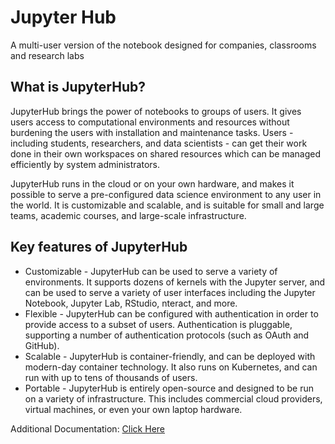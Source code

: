 # Jupyter Hub

A multi-user version of the notebook designed for companies, classrooms and research labs

## What is JupyterHub?

JupyterHub brings the power of notebooks to groups of users. It gives users access to computational environments and resources without burdening the users with installation and maintenance tasks. Users - including students, researchers, and data scientists - can get their work done in their own workspaces on shared resources which can be managed efficiently by system administrators.

JupyterHub runs in the cloud or on your own hardware, and makes it possible to serve a pre-configured data science environment to any user in the world. It is customizable and scalable, and is suitable for small and large teams, academic courses, and large-scale infrastructure.

## Key features of JupyterHub

- Customizable - JupyterHub can be used to serve a variety of environments. It supports dozens of kernels with the Jupyter server, and can be used to serve a variety of user interfaces including the Jupyter Notebook, Jupyter Lab, RStudio, nteract, and more.
- Flexible - JupyterHub can be configured with authentication in order to provide access to a subset of users. Authentication is pluggable, supporting a number of authentication protocols (such as OAuth and GitHub).
- Scalable - JupyterHub is container-friendly, and can be deployed with modern-day container technology. It also runs on Kubernetes, and can run with up to tens of thousands of users.
- Portable - JupyterHub is entirely open-source and designed to be run on a variety of infrastructure. This includes commercial cloud providers, virtual machines, or even your own laptop hardware.

Additional Documentation: [Click Here](https://jupyter.org/hub)

